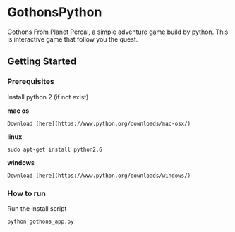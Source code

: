 
# GothonsPython
Gothons From Planet Percal, a simple adventure game build by python. This is interactive game that follow you the quest.

## Getting Started
### Prerequisites
Install python 2 (if not exist)

**mac os**
```
Download [here](https://www.python.org/downloads/mac-osx/)
```
**linux**
```
sudo apt-get install python2.6
```
**windows**
```
Download [here](https://www.python.org/downloads/windows/)
```

### How to run 

Run the install script
```
python gothons_app.py
```

